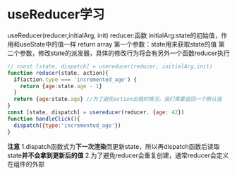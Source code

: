 # useReducer学习
useReducer(reducer,initialArg, init)
reducer:函数
initialArg:state的初始值，作用和useState中的值一样
return array
第一个参数：state用来获取state的值
第二个参数，修改state的派发器，具体的修改行为将会有另外一个函数reducer执行
```js
// const [state, dispatch] = usereducer(reducer, initialArg,init)
function reducer(state, action){
  if(action.type === 'incremented_age') {
    return {age:state.age - 1}
  }
  return {age:state.age} //为了避免action出错的情况，我们需要返回一个默认值
}
const [state, dispatch] = usereducer(reducer, {age: 42})
function handleClick(){
  dispatch({type:'incremented_age'})
}
```
**注意**
1.dispatch函数式为**下一次渲染**而更新state，所以再dispatch函数后读取state**并不会拿到更新后的值**
2.为了避免reducer会重复创建，通常reducer会定义在组件的外部